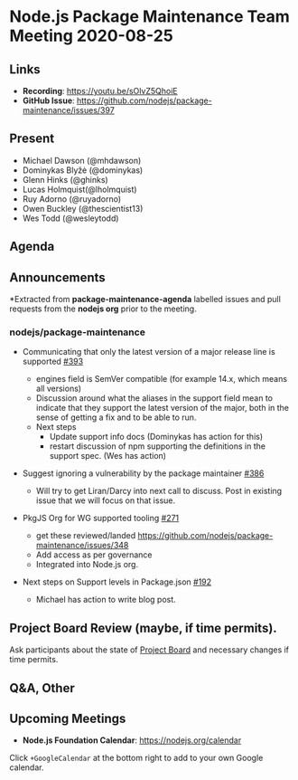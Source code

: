 ﻿# Node.js  Package Maintenance Team Meeting 2020-08-25

## Links

* **Recording**: https://youtu.be/sOlvZ5QhoiE  
* **GitHub Issue**: https://github.com/nodejs/package-maintenance/issues/397

## Present

* Michael Dawson (@mhdawson)
* Dominykas Blyžė (@dominykas)
* Glenn Hinks (@ghinks)
* Lucas Holmquist(@lholmquist)
* Ruy Adorno (@ruyadorno)
* Owen Buckley (@thescientist13)
* Wes Todd (@wesleytodd)

## Agenda

## Announcements
 
*Extracted from **package-maintenance-agenda** labelled issues and pull requests from the **nodejs org** prior to the meeting.


### nodejs/package-maintenance

* Communicating that only the latest version of a major release line is supported [#393](https://github.com/nodejs/package-maintenance/issues/393)
  * engines field is SemVer compatible (for example 14.x, which means all versions)
  * Discussion around what the aliases in the support field mean to indicate that they
     support the latest version of the major, both in the sense of getting a fix and 
     to be able to run.
  * Next steps
    * Update support info docs (Dominykas has action for this)
    * restart discussion of npm supporting the definitions in the support spec. (Wes has action)

* Suggest ignoring a vulnerability by the package maintainer [#386](https://github.com/nodejs/package-maintenance/issues/386)
  * Will try to get Liran/Darcy into next call to discuss. Post in existing issue that we will focus on
    that issue.

* PkgJS Org for WG supported tooling [#271](https://github.com/nodejs/package-maintenance/issues/271)
  * get these reviewed/landed https://github.com/nodejs/package-maintenance/issues/348
  * Add access as per governance
  * Integrated into Node.js org.

* Next steps on Support levels in Package.json [#192](https://github.com/nodejs/package-maintenance/issues/192)
  * Michael has action to write blog post.

## Project Board Review (maybe, if time permits).


Ask participants about the state of [Project Board](https://github.com/nodejs/package-maintenance/projects/1) and necessary changes if time permits.


## Q&A, Other


## Upcoming Meetings


* **Node.js Foundation Calendar**: https://nodejs.org/calendar


Click `+GoogleCalendar` at the bottom right to add to your own Google calendar.
